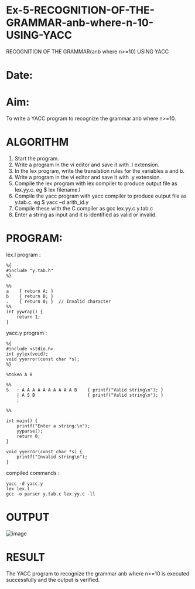 # Ex-5-RECOGNITION-OF-THE-GRAMMAR-anb-where-n-10-USING-YACC
RECOGNITION OF THE GRAMMAR(anb where n>=10) USING YACC
# Date:
# Aim:
To write a YACC program to recognize the grammar anb where n>=10.
# ALGORITHM
1.	Start the program.
2.	Write a program in the vi editor and save it with .l extension.
3.	In the lex program, write the translation rules for the variables a and b.
4.	Write a program in the vi editor and save it with .y extension.
5.	Compile the lex program with lex compiler to produce output file as lex.yy.c. eg $ lex filename.l
6.	Compile the yacc program with yacc compiler to produce output file as y.tab.c. eg $ yacc –d arith_id.y
7.	Compile these with the C compiler as gcc lex.yy.c y.tab.c
8.	Enter a string as input and it is identified as valid or invalid.
# PROGRAM:
lex.l program :
```
%{
#include "y.tab.h"
%}

%%
a    { return A; }
b    { return B; }
.    { return 0; }  // Invalid character
%%
int yywrap() {
    return 1;
}
```

yacc.y program :
```
%{
#include <stdio.h>
int yylex(void);
void yyerror(const char *s);
%}

%token A B

%%
S   : A A A A A A A A A A B    { printf("Valid string\n"); }
    | A S B                    { printf("Valid string\n"); }
    ;

%%

int main() {
    printf("Enter a string:\n");
    yyparse();
    return 0;
}

void yyerror(const char *s) {
    printf("Invalid string\n");
}
```
compiled commands :
```
yacc -d yacc.y        
lex lex.l             
gcc -o parser y.tab.c lex.yy.c -ll

```
# OUTPUT

![image](https://github.com/user-attachments/assets/cc568de9-90d1-4cc5-ab2c-4c806913dd6a)


# RESULT
The YACC program to recognize the grammar anb where n>=10 is executed successfully and the output is verified.
